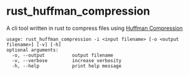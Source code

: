# rust_huffman_compression
A cli tool written in rust to compress files using [Huffman Compression](https://en.wikipedia.org/wiki/Huffman_coding)
```
usage: rust_huffman_compression -i <input filename> [-o <output filename>] [-v] [-h]
optional arguments:
  -o, --output          output filename
  -v, --verbose         increase verbosity
  -h, --help            print help message
```
